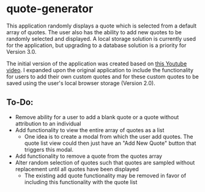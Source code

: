 # quote-generator

This application randomly displays a quote which is selected from a default array of quotes. The user also has the ability to add new quotes to be randomly selected and displayed. A local storage solution is currently used for the application, but upgrading to a database solution is a priority for Version 3.0. 

The initial version of the application was created based on [this Youtube video](https://www.youtube.com/watch?v=5fb2aPlgoys&t=5380s). I expanded upon the original application to include the functionality for users to add their own custom quotes and for these custom quotes to be saved using the user's local browser storage (Version 2.0). 

## To-Do:
* Remove ability for a user to add a blank quote or a quote without attribution to an individual
* Add functionality to view the entire array of quotes as a list
  * One idea is to create a modal from which the user add quotes. The quote list view could then just have an "Add New Quote" button that triggers this modal.
* Add functionality to remove a quote from the quotes array
* Alter random selection of quotes such that quotes are sampled without replacement until all quotes have been displayed
  * The existing add quote functionality may be removed in favor of including this functionality with the quote list
